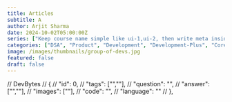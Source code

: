 ```yaml
---
title: Articles
subtitle: A
author: Arjit Sharma
date: 2024-10-02T05:00:00Z
series: ["Keep course name simple like ui-1,ui-2, then write meta inside data/course-info.json page with same key (ui)", "Category in course-info.json is just for display, what matters is category in blog markdown file"]
categories: ["DSA", "Product", "Development", "Development-Plus", "Core-CS", "System-Design"]
image: /images/thumbnails/group-of-devs.jpg
featured: false
draft: false
---
```


// DevBytes
// {
//     "id": 0,
//     "tags": ["",""],
//     "question": "",
//     "answer": ["",""],
//     "images": [""],
//     "code": "",
//     "language": ""
// },  